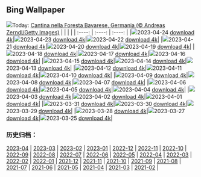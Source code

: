 ## Bing Wallpaper
![](https://global.bing.com/th?id=OHR.FranconianWineCellar_IT-IT2051034569_UHD.jpg&w=1000)Today: [Cantina nella Foresta Bavarese, Germania (© Andreas Zerndl/Getty Images)](https://global.bing.com/th?id=OHR.FranconianWineCellar_IT-IT2051034569_UHD.jpg)
|      |      |      |
| :----: | :----: | :----: |
|![](https://global.bing.com/th?id=OHR.FranconianWineCellar_IT-IT2051034569_UHD.jpg&pid=hp&w=384&h=216&rs=1&c=4)2023-04-24 [download 4k](https://global.bing.com/th?id=OHR.FranconianWineCellar_IT-IT2051034569_UHD.jpg)|![](https://global.bing.com/th?id=OHR.StuttgartPublicLibrary_IT-IT6419135185_UHD.jpg&pid=hp&w=384&h=216&rs=1&c=4)2023-04-23 [download 4k](https://global.bing.com/th?id=OHR.StuttgartPublicLibrary_IT-IT6419135185_UHD.jpg)|![](https://global.bing.com/th?id=OHR.EarthDayFox_IT-IT5922500776_UHD.jpg&pid=hp&w=384&h=216&rs=1&c=4)2023-04-22 [download 4k](https://global.bing.com/th?id=OHR.EarthDayFox_IT-IT5922500776_UHD.jpg)|
|![](https://global.bing.com/th?id=OHR.ProcidaItaly_IT-IT5234311599_UHD.jpg&pid=hp&w=384&h=216&rs=1&c=4)2023-04-21 [download 4k](https://global.bing.com/th?id=OHR.ProcidaItaly_IT-IT5234311599_UHD.jpg)|![](https://global.bing.com/th?id=OHR.NIrelandGiants_IT-IT5231557937_UHD.jpg&pid=hp&w=384&h=216&rs=1&c=4)2023-04-20 [download 4k](https://global.bing.com/th?id=OHR.NIrelandGiants_IT-IT5231557937_UHD.jpg)|![](https://global.bing.com/th?id=OHR.SanGimignano1_IT-IT9409869098_UHD.jpg&pid=hp&w=384&h=216&rs=1&c=4)2023-04-19 [download 4k](https://global.bing.com/th?id=OHR.SanGimignano1_IT-IT9409869098_UHD.jpg)|
|![](https://global.bing.com/th?id=OHR.MPPUnesco_IT-IT3824162238_UHD.jpg&pid=hp&w=384&h=216&rs=1&c=4)2023-04-18 [download 4k](https://global.bing.com/th?id=OHR.MPPUnesco_IT-IT3824162238_UHD.jpg)|![](https://global.bing.com/th?id=OHR.OneThousandSprings_IT-IT4206647958_UHD.jpg&pid=hp&w=384&h=216&rs=1&c=4)2023-04-17 [download 4k](https://global.bing.com/th?id=OHR.OneThousandSprings_IT-IT4206647958_UHD.jpg)|![](https://global.bing.com/th?id=OHR.KiteDay_IT-IT3478773106_UHD.jpg&pid=hp&w=384&h=216&rs=1&c=4)2023-04-16 [download 4k](https://global.bing.com/th?id=OHR.KiteDay_IT-IT3478773106_UHD.jpg)|
|![](https://global.bing.com/th?id=OHR.LorenzoQuinn_IT-IT2361937887_UHD.jpg&pid=hp&w=384&h=216&rs=1&c=4)2023-04-15 [download 4k](https://global.bing.com/th?id=OHR.LorenzoQuinn_IT-IT2361937887_UHD.jpg)|![](https://global.bing.com/th?id=OHR.RedSeaStars_IT-IT1751132764_UHD.jpg&pid=hp&w=384&h=216&rs=1&c=4)2023-04-14 [download 4k](https://global.bing.com/th?id=OHR.RedSeaStars_IT-IT1751132764_UHD.jpg)|![](https://global.bing.com/th?id=OHR.PhloxSubulata_IT-IT2380570126_UHD.jpg&pid=hp&w=384&h=216&rs=1&c=4)2023-04-13 [download 4k](https://global.bing.com/th?id=OHR.PhloxSubulata_IT-IT2380570126_UHD.jpg)|
|![](https://global.bing.com/th?id=OHR.EuropeFromISS_IT-IT0851690834_UHD.jpg&pid=hp&w=384&h=216&rs=1&c=4)2023-04-12 [download 4k](https://global.bing.com/th?id=OHR.EuropeFromISS_IT-IT0851690834_UHD.jpg)|![](https://global.bing.com/th?id=OHR.MossyGrottoFalls_IT-IT7816887304_UHD.jpg&pid=hp&w=384&h=216&rs=1&c=4)2023-04-11 [download 4k](https://global.bing.com/th?id=OHR.MossyGrottoFalls_IT-IT7816887304_UHD.jpg)|![](https://global.bing.com/th?id=OHR.ElephantTwins_IT-IT0072207434_UHD.jpg&pid=hp&w=384&h=216&rs=1&c=4)2023-04-10 [download 4k](https://global.bing.com/th?id=OHR.ElephantTwins_IT-IT0072207434_UHD.jpg)|
|![](https://global.bing.com/th?id=OHR.LithuanianEggs_IT-IT9225867868_UHD.jpg&pid=hp&w=384&h=216&rs=1&c=4)2023-04-09 [download 4k](https://global.bing.com/th?id=OHR.LithuanianEggs_IT-IT9225867868_UHD.jpg)|![](https://global.bing.com/th?id=OHR.Pantheon_IT-IT9500878730_UHD.jpg&pid=hp&w=384&h=216&rs=1&c=4)2023-04-08 [download 4k](https://global.bing.com/th?id=OHR.Pantheon_IT-IT9500878730_UHD.jpg)|![](https://global.bing.com/th?id=OHR.KitsAspen_IT-IT2182399243_UHD.jpg&pid=hp&w=384&h=216&rs=1&c=4)2023-04-07 [download 4k](https://global.bing.com/th?id=OHR.KitsAspen_IT-IT2182399243_UHD.jpg)|
|![](https://global.bing.com/th?id=OHR.ArizonaPinkMoon_IT-IT4213896448_UHD.jpg&pid=hp&w=384&h=216&rs=1&c=4)2023-04-06 [download 4k](https://global.bing.com/th?id=OHR.ArizonaPinkMoon_IT-IT4213896448_UHD.jpg)|![](https://global.bing.com/th?id=OHR.BlackGrouseLekking_IT-IT4430969183_UHD.jpg&pid=hp&w=384&h=216&rs=1&c=4)2023-04-05 [download 4k](https://global.bing.com/th?id=OHR.BlackGrouseLekking_IT-IT4430969183_UHD.jpg)|![](https://global.bing.com/th?id=OHR.RomanBridge_IT-IT4591008383_UHD.jpg&pid=hp&w=384&h=216&rs=1&c=4)2023-04-04 [download 4k](https://global.bing.com/th?id=OHR.RomanBridge_IT-IT4591008383_UHD.jpg)|
|![](https://global.bing.com/th?id=OHR.HonaunauNP_IT-IT4864415191_UHD.jpg&pid=hp&w=384&h=216&rs=1&c=4)2023-04-03 [download 4k](https://global.bing.com/th?id=OHR.HonaunauNP_IT-IT4864415191_UHD.jpg)|![](https://global.bing.com/th?id=OHR.JavaBromo_IT-IT3947328382_UHD.jpg&pid=hp&w=384&h=216&rs=1&c=4)2023-04-02 [download 4k](https://global.bing.com/th?id=OHR.JavaBromo_IT-IT3947328382_UHD.jpg)|![](https://global.bing.com/th?id=OHR.FrogMonth_IT-IT3655283450_UHD.jpg&pid=hp&w=384&h=216&rs=1&c=4)2023-04-01 [download 4k](https://global.bing.com/th?id=OHR.FrogMonth_IT-IT3655283450_UHD.jpg)|
|![](https://global.bing.com/th?id=OHR.SteyrRiver_IT-IT3416305819_UHD.jpg&pid=hp&w=384&h=216&rs=1&c=4)2023-03-31 [download 4k](https://global.bing.com/th?id=OHR.SteyrRiver_IT-IT3416305819_UHD.jpg)|![](https://global.bing.com/th?id=OHR.PeacockFeathers_IT-IT3031908961_UHD.jpg&pid=hp&w=384&h=216&rs=1&c=4)2023-03-30 [download 4k](https://global.bing.com/th?id=OHR.PeacockFeathers_IT-IT3031908961_UHD.jpg)|![](https://global.bing.com/th?id=OHR.NuzzleManatee_IT-IT0566309775_UHD.jpg&pid=hp&w=384&h=216&rs=1&c=4)2023-03-29 [download 4k](https://global.bing.com/th?id=OHR.NuzzleManatee_IT-IT0566309775_UHD.jpg)|
|![](https://global.bing.com/th?id=OHR.MWDolomites_IT-IT9623800923_UHD.jpg&pid=hp&w=384&h=216&rs=1&c=4)2023-03-28 [download 4k](https://global.bing.com/th?id=OHR.MWDolomites_IT-IT9623800923_UHD.jpg)|![](https://global.bing.com/th?id=OHR.NYCClouds_IT-IT2520444146_UHD.jpg&pid=hp&w=384&h=216&rs=1&c=4)2023-03-27 [download 4k](https://global.bing.com/th?id=OHR.NYCClouds_IT-IT2520444146_UHD.jpg)|![](https://global.bing.com/th?id=OHR.BasilicaAssisi_IT-IT3784069099_UHD.jpg&pid=hp&w=384&h=216&rs=1&c=4)2023-03-25 [download 4k](https://global.bing.com/th?id=OHR.BasilicaAssisi_IT-IT3784069099_UHD.jpg)|

### 历史归档：
[2023-04](https://github.com/niumoo/bing-wallpaper/tree/main/picture/2023-04/) | [2023-03](https://github.com/niumoo/bing-wallpaper/tree/main/picture/2023-03/) | [2023-02](https://github.com/niumoo/bing-wallpaper/tree/main/picture/2023-02/) | [2023-01](https://github.com/niumoo/bing-wallpaper/tree/main/picture/2023-01/) | [2022-12](https://github.com/niumoo/bing-wallpaper/tree/main/picture/2022-12/) | [2022-11](https://github.com/niumoo/bing-wallpaper/tree/main/picture/2022-11/) | [2022-10](https://github.com/niumoo/bing-wallpaper/tree/main/picture/2022-10/) | [2022-09](https://github.com/niumoo/bing-wallpaper/tree/main/picture/2022-09/) | 
[2022-08](https://github.com/niumoo/bing-wallpaper/tree/main/picture/2022-08/) | [2022-07](https://github.com/niumoo/bing-wallpaper/tree/main/picture/2022-07/) | [2022-06](https://github.com/niumoo/bing-wallpaper/tree/main/picture/2022-06/) | [2022-05](https://github.com/niumoo/bing-wallpaper/tree/main/picture/2022-05/) | [2022-04](https://github.com/niumoo/bing-wallpaper/tree/main/picture/2022-04/) | [2022-03](https://github.com/niumoo/bing-wallpaper/tree/main/picture/2022-03/) | [2022-02](https://github.com/niumoo/bing-wallpaper/tree/main/picture/2022-02/) | [2022-01](https://github.com/niumoo/bing-wallpaper/tree/main/picture/2022-01/) | 
[2021-12](https://github.com/niumoo/bing-wallpaper/tree/main/picture/2021-12/) | [2021-11](https://github.com/niumoo/bing-wallpaper/tree/main/picture/2021-11/) | [2021-10](https://github.com/niumoo/bing-wallpaper/tree/main/picture/2021-10/) | [2021-09](https://github.com/niumoo/bing-wallpaper/tree/main/picture/2021-09/) | [2021-08](https://github.com/niumoo/bing-wallpaper/tree/main/picture/2021-08/) | [2021-07](https://github.com/niumoo/bing-wallpaper/tree/main/picture/2021-07/) | [2021-06](https://github.com/niumoo/bing-wallpaper/tree/main/picture/2021-06/) | [2021-05](https://github.com/niumoo/bing-wallpaper/tree/main/picture/2021-05/) | 
[2021-04](https://github.com/niumoo/bing-wallpaper/tree/main/picture/2021-04/) | [2021-03](https://github.com/niumoo/bing-wallpaper/tree/main/picture/2021-03/) | [2021-02](https://github.com/niumoo/bing-wallpaper/tree/main/picture/2021-02/) | 